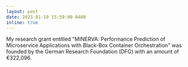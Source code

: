 ```yaml
---
layout: post
date: 2023-01-10 15:59:00-0400
inline: true
---
```


My research grant entitled "MINERVA: Performance Prediction of Microservice Applications with Black-Box Container Orchestration" was founded by the German Research Foundation (DFG) with an amount of €322,096.